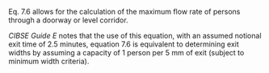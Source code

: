 Eq. 7.6 allows for the calculation of the maximum
flow rate of persons through a doorway or level corridor.

_CIBSE Guide E_ notes that the use of this equation, with an
assumed notional exit time of 2.5 minutes, equation 7.6 is
equivalent to determining exit widths by assuming a capacity
of 1 person per 5 mm of exit (subject to minimum width
criteria).